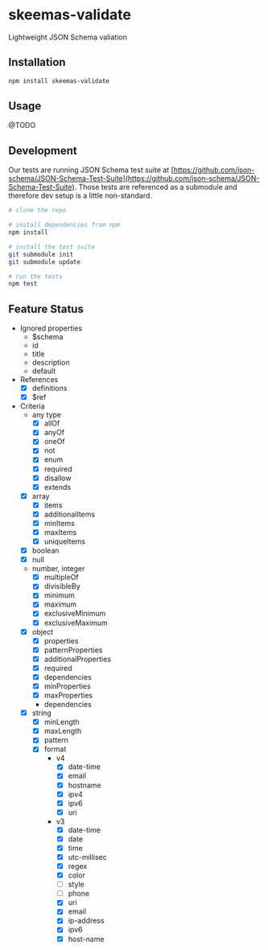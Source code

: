 # skeemas-validate
Lightweight JSON Schema valiation


## Installation
```bash
npm install skeemas-validate
```


## Usage
@TODO


## Development
Our tests are running JSON Schema test suite at [https://github.com/json-schema/JSON-Schema-Test-Suite](https://github.com/json-schema/JSON-Schema-Test-Suite). Those tests are referenced as a submodule and therefore dev setup is a little non-standard.
```bash
# clone the repo

# install dependencies from npm
npm install

# install the test suite
git submodule init
git submodule update

# run the tests
npm test
```



## Feature Status

- Ignored properties
    - $schema
    - id
    - title
    - description
    - default
- References
    - [X] definitions
    - [X] $ref
- Criteria
    - any type
        - [X] allOf
        - [X] anyOf
        - [X] oneOf
        - [X] not
        - [X] enum
        - [X] required
        - [X] disallow
        - [X] extends
    - [X] array
        - [X] items
        - [X] additionalItems
        - [X] minItems
        - [X] maxItems
        - [X] uniqueItems
    - [X] boolean
    - [X] null
    - number, integer
        - [X] multipleOf
        - [X] divisibleBy
        - [X] minimum
        - [X] maximum
        - [X] exclusiveMinimum
        - [X] exclusiveMaximum
    - [X] object
        - [X] properties
        - [X] patternProperties
        - [X] additionalProperties
        - [X] required
        - [X] dependencies
        - [X] minProperties
        - [X] maxProperties
        - dependencies
    - [X] string
        - [X] minLength
        - [X] maxLength
        - [X] pattern
        - [X] format
            - v4
                - [X] date-time
                - [X] email
                - [X] hostname
                - [X] ipv4
                - [X] ipv6
                - [X] uri
            - v3
                - [X] date-time
                - [X] date
                - [X] time
                - [X] utc-millisec
                - [X] regex
                - [X] color
                - [ ] style
                - [ ] phone
                - [X] uri
                - [X] email
                - [X] ip-address
                - [X] ipv6
                - [X] host-name
